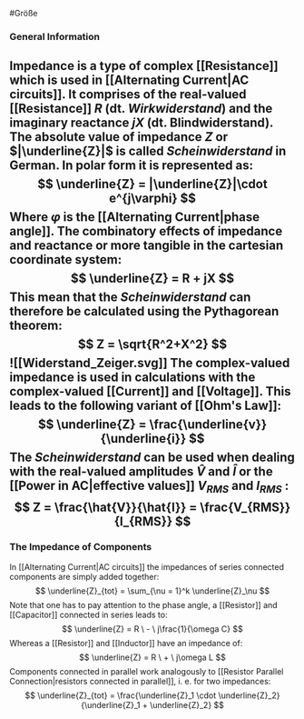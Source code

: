 #Größe 
### General Information
Impedance is a type of complex [[Resistance]] which is used in [[Alternating Current|AC circuits]]. It comprises of the real-valued [[Resistance]] $R$ (dt. *Wirkwiderstand*) and the imaginary reactance $jX$ (dt. Blindwiderstand). The absolute value of impedance $Z$ or $|\underline{Z}|$ is called *Scheinwiderstand* in German. 
In polar form it is represented as: 
$$
\underline{Z} = |\underline{Z}|\cdot e^{j\varphi}
$$
Where $\varphi$ is the [[Alternating Current|phase angle]].
The combinatory effects of impedance and reactance or more tangible in the cartesian coordinate system: 
$$
\underline{Z} = R + jX
$$
This mean that the *Scheinwiderstand* can therefore be calculated using the Pythagorean theorem: 
$$
Z = \sqrt{R^2+X^2}
$$
![[Widerstand_Zeiger.svg]]
The complex-valued impedance is used in calculations with the complex-valued [[Current]] and [[Voltage]]. This leads to the following variant of [[Ohm's Law]]:
$$
\underline{Z} = \frac{\underline{v}}{\underline{i}}
$$
The *Scheinwiderstand* can be used when dealing with the real-valued amplitudes $\hat{V}$ and $\hat{I}$ or the [[Power in AC|effective values]] $V_{RMS}$ and $I_{RMS}$ :
$$
Z = \frac{\hat{V}}{\hat{I}} = \frac{V_{RMS}}{I_{RMS}}
$$
----
### The Impedance of Components
In [[Alternating Current|AC circuits]] the impedances of series connected components are simply added together: 
$$
\underline{Z}_{tot} = \sum_{\nu = 1}^k \underline{Z}_\nu
$$
Note that one has to pay attention to the phase angle, a [[Resistor]] and [[Capacitor]] connected in series leads to: 
$$
\underline{Z} = R \ - \ j\frac{1}{\omega C}
$$
Whereas a [[Resistor]] and [[Inductor]] have an impedance of: 
$$
\underline{Z} = R \ + \ j\omega L
$$
Components connected in parallel work analogously to [[Resistor Parallel Connection|resistors connected in parallel]], i. e. for two impedances: 
$$
\underline{Z}_{tot} = \frac{\underline{Z}_1 \cdot \underline{Z}_2}{\underline{Z}_1 + \underline{Z}_2}
$$
